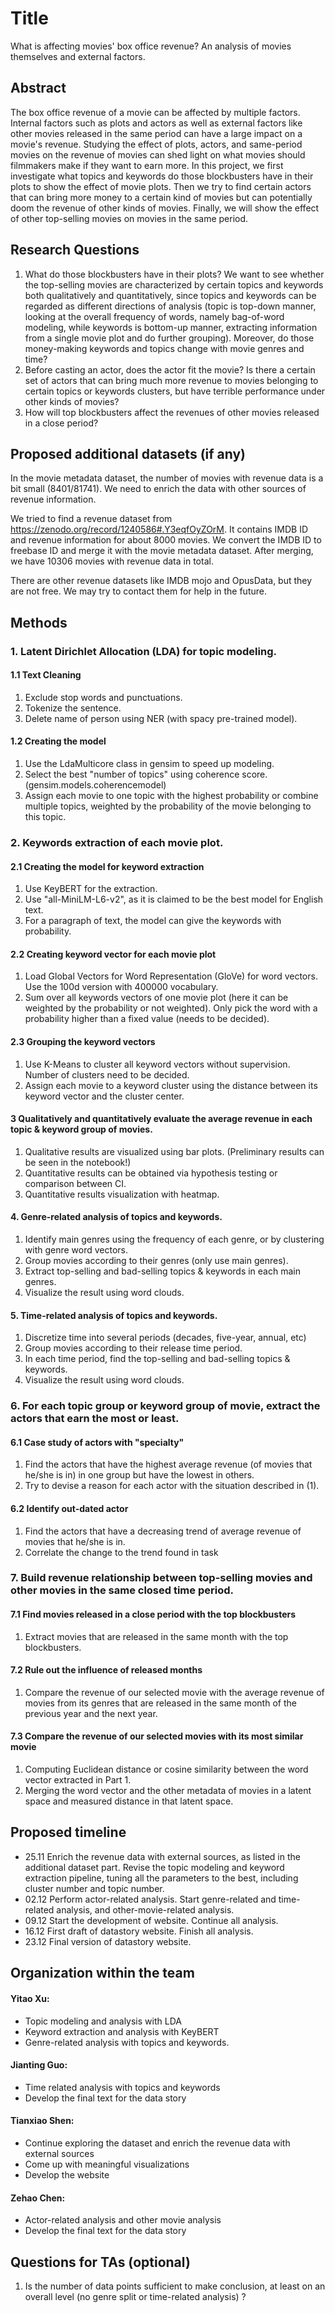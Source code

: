 # Title

What is affecting movies' box office revenue? An analysis of movies themselves and external factors.

## Abstract

The box office revenue of a movie can be affected by multiple factors. Internal factors such as plots and actors as well as external factors like other movies released in the same period can have a large impact on a movie's revenue. Studying the effect of plots, actors, and same-period movies on the revenue of movies can shed light on what movies should filmmakers make if they want to earn more. In this project, we first investigate what topics and keywords do those blockbusters have in their plots to show the effect of movie plots. Then we try to find certain actors that can bring more money to a certain kind of movies but can potentially doom the revenue of other kinds of movies. Finally, we will show the effect of other top-selling movies on movies in the same period.

## Research Questions

1. What do those blockbusters have in their plots?
We want to see whether the top-selling movies are characterized by certain topics and keywords both qualitatively and quantitatively, since topics and keywords can be regarded as different directions of analysis (topic is top-down manner, looking at the overall frequency of words, namely bag-of-word modeling, while keywords is bottom-up manner, extracting information from a single movie plot and do further grouping). Moreover, do those money-making keywords and topics change with movie genres and time?
2. Before casting an actor, does the actor fit the movie?
Is there a certain set of actors that can bring much more revenue to movies belonging to certain topics or keywords clusters, but have terrible performance under other kinds of movies?
3. How will top blockbusters affect the revenues of other movies released in a close period?

## Proposed additional datasets (if any)

In the movie metadata dataset, the number of movies with revenue data is a bit small (8401/81741). We need to enrich the data with other sources of revenue information.

We tried to find a revenue dataset from <https://zenodo.org/record/1240586#.Y3eqfOyZOrM>. It contains IMDB ID and revenue information for about 8000 movies. We convert the IMDB ID to freebase ID and merge it with the movie metadata dataset. After merging, we have 10306 movies with revenue data in total.

There are other revenue datasets like IMDB mojo and OpusData, but they are not free. We may try to contact them for help in the future.

## Methods

### 1. Latent Dirichlet Allocation (LDA) for topic modeling.

#### 1.1 Text Cleaning

1. Exclude stop words and punctuations. 
2. Tokenize the sentence. 
3. Delete name of person using NER (with spacy pre-trained model).

#### 1.2 Creating the model

1. Use the LdaMulticore class in gensim to speed up modeling.
2. Select the best "number of topics" using coherence score. (gensim.models.coherencemodel)
3. Assign each movie to one topic with the highest probability or combine multiple topics, weighted by the probability of the movie belonging to this topic. 

### 2. Keywords extraction of each movie plot.

#### 2.1 Creating the model for keyword extraction

1. Use KeyBERT for the extraction.
2. Use "all-MiniLM-L6-v2", as it is claimed to be the best model for English text.
3. For a paragraph of text, the model can give the keywords with probability. 

#### 2.2 Creating keyword vector for each movie plot

1. Load Global Vectors for Word Representation (GloVe) for word vectors. Use the 100d version with 400000 vocabulary. 
2. Sum over all keywords vectors of one movie plot (here it can be weighted by the probability or not weighted). Only pick the word with a probability higher than a fixed value (needs to be decided).

#### 2.3 Grouping the keyword vectors

1. Use K-Means to cluster all keyword vectors without supervision. Number of clusters need to be decided.
2. Assign each movie to a keyword cluster using the distance between its keyword vector and the cluster center.

#### 3 Qualitatively and quantitatively evaluate the average revenue in each topic & keyword group of movies. 

1. Qualitative results are visualized using bar plots. (Preliminary results can be seen in the notebook!)
2. Quantitative results can be obtained via hypothesis testing or comparison between CI.
3. Quantitative results visualization with heatmap.

#### 4. Genre-related analysis of topics and keywords.

1. Identify main genres using the frequency of each genre, or by clustering with genre word vectors.
2. Group movies according to their genres (only use main genres).
3. Extract top-selling and bad-selling topics & keywords in each main genres. 
4. Visualize the result using word clouds. 

#### 5. Time-related analysis of topics and keywords.

1. Discretize time into several periods (decades, five-year, annual, etc)
2. Group movies according to their release time period.
3. In each time period, find the top-selling and bad-selling topics & keywords.
4. Visualize the result using word clouds. 

### 6. For each topic group or keyword group of movie, extract the actors that earn the most or least.

#### 6.1 Case study of actors with "specialty"

1. Find the actors that have the highest average revenue (of movies that he/she is in) in one group but have the lowest in others. 
2. Try to devise a reason for each actor with the situation described in (1).

#### 6.2 Identify out-dated actor

1. Find the actors that have a decreasing trend of average revenue of movies that he/she is in. 
2. Correlate the change to the trend found in task 

### 7. Build revenue relationship between top-selling movies and other movies in the same closed time period.

#### 7.1 Find movies released in a close period with the top blockbusters
1. Extract movies that are released in the same month with the top blockbusters.

#### 7.2 Rule out the influence of released months
1. Compare the revenue of our selected movie with the average revenue of movies from its genres that are released in the same month of the previous year and the next year. 

#### 7.3 Compare the revenue of our selected movies with its most similar movie
1.   Computing Euclidean distance or cosine similarity between the word vector extracted in Part 1.
2.   Merging the word vector and the other metadata of movies in a latent space and measured distance in that latent space.

## Proposed timeline

- 25.11 Enrich the revenue data with external sources, as listed in the additional dataset part. Revise the topic modeling and keyword extraction pipeline, tuning all the parameters to the best, including cluster number and topic number. 
- 02.12 Perform actor-related analysis. Start genre-related and time-related analysis, and other-movie-related analysis.
- 09.12 Start the development of website. Continue all analysis.
- 16.12 First draft of datastory website. Finish all analysis. 
- 23.12 Final version of datastory website. 

## Organization within the team

#### Yitao Xu: 

- Topic modeling and analysis with LDA
- Keyword extraction and analysis with KeyBERT
- Genre-related analysis with topics and keywords.

#### Jianting Guo:

- Time related analysis with topics and keywords
- Develop the final text for the data story

#### Tianxiao Shen:

- Continue exploring the dataset and enrich the revenue data with external sources
- Come up with meaningful visualizations
- Develop the website

#### Zehao Chen:

- Actor-related analysis and other movie analysis
- Develop the final text for the data story

## Questions for TAs (optional)
1. Is the number of data points sufficient to make conclusion, at least on an overall level (no genre split or time-related analysis) ?
